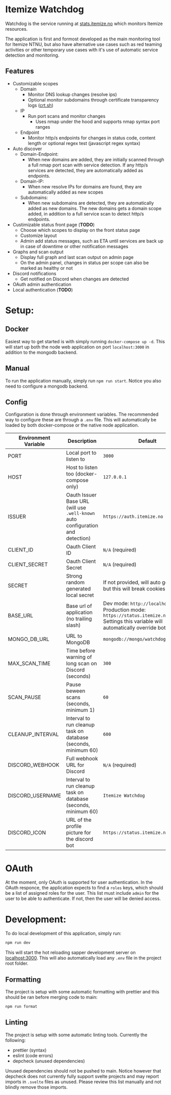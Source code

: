 # Itemize Watchdog

Watchdog is the service running at [stats.itemize.no](https://status.itemize.no) which monitors Itemize resources.

The application is first and formost developed as the main monitoring tool for Itemize NTNU, but also have alternative use cases such as red teaming activities or other temporary use cases with it's use of automatic service detection and monitoring.

## Features

- Customizable scopes
  - Domain
    - Monitor DNS lookup changes (resolve ips)
    - Optional monitor subdomains through certificate transparency logs ([crt.sh](https://crt.sh))
  - IP
    - Run port scans and monitor changes
      - Uses nmap under the hood and supports nmap syntax port ranges
  - Endpoint
    - Monitor http/s endpoints for changes in status code, content length or optional regex test (javascript regex syntax)
- Auto discover
  - Domain-Endpoint:
    - When new domains are added, they are initially scanned through a full nmap port scan with service detection. If any http/s services are detected, they are automatically added as endpoints.
  - Domain-IP:
    - When new resolve IPs for domains are found, they are automatically added as new scopes
  - Subdomains:
    - When new subdomains are detected, they are automatically added as new domains. The new domains gets a domain scope added, in addition to a full service scan to detect http/s endpoints.
- Custimizable status front page (**TODO**)
  - Choose which scopes to display on the front status page
  - Customize layout
  - Admin add status messages, such as ETA until services are back up in case of downtime or other notification messages
- Graphs and scan output
  - Display full graph and last scan output on admin page
  - On the admin panel, changes in status per scope can also be marked as healthy or not
- Discord notifications
  - Get notified on Discord when changes are detected
- OAuth admin authentication
- Local authentication (**TODO**)

# Setup:

## Docker

Easiest way to get started is with simply running `docker-compose up -d`. This will start up both the node web application on port `localhost:3000` in addition to the mongodb backend.

## Manual

To run the application manually, simply run `npm run start`. Notice you also need to configure a mongodb backend.

## Config

Configuration is done through environment variables. The recommended way to configure these are through a `.env` file. This will automatically be loaded by both docker-compose or the native node application.

| Environment Variable | Description                                                                     | Default                                                                                                                                          |
| -------------------- | ------------------------------------------------------------------------------- | ------------------------------------------------------------------------------------------------------------------------------------------------ |
| PORT                 | Local port to listen to                                                         | `3000`                                                                                                                                           |
| HOST                 | Host to listen too (docker-compose only)                                        | `127.0.0.1`                                                                                                                                      |
| ISSUER               | Oauth Issuer Base URL (will use `.well-known` auto configuration and detection) | `https://auth.itemize.no`                                                                                                                        |
| CLIENT_ID            | Oauth Client ID                                                                 | `N/A` (required)                                                                                                                                 |
| CLIENT_SECRET        | Oauth Client Secret                                                             | `N/A` (required)                                                                                                                                 |
| SECRET               | Strong random generated local secret                                            | If not provided, will auto generate, but this will break cookies on restart.                                                                     |
| BASE_URL             | Base url of application (no trailing slash)                                     | Dev mode: `http://localhost:3000`<br/>Production mode: `https://status.itemize.no/`<br/>Settings this variable will automatically override both. |
| MONGO_DB_URL         | URL to MongoDB                                                                  | `mongodb://mongo/watchdog`                                                                                                                       |
| MAX_SCAN_TIME        | Time before warning of long scan on Discord (seconds)                           | `300`                                                                                                                                            |
| SCAN_PAUSE           | Pause beween scans (seconds, minimum 1)                                         | `60`                                                                                                                                             |
| CLEANUP_INTERVAL     | Interval to run cleanup task on database (seconds, minimum 60)                  | `600`                                                                                                                                            |
| DISCORD_WEBHOOK      | Full webhook URL for Discord                                                    | `N/A` (required)                                                                                                                                 |
| DISCORD_USERNAME     | Interval to run cleanup task on database (seconds, minimum 60)                  | `Itemize Watchdog`                                                                                                                               |
| DISCORD_ICON         | URL of the profile picture for the discord bot                                  | `https://status.itemize.no/icon.png`                                                                                                             |

# OAuth

At the moment, only OAuth is supported for user authentication. In the OAuth responce, the application expects to find a `roles` keys, which should be a list of assigned roles for the user. This list must include `admin` for the user to be able to authenticate. If not, then the user will be denied access.

# Development:

To do local development of this application, simply run:

```bash
npm run dev
```

This will start the hot reloading sapper development server on [localhost:3000](http://localhost:3000). This will also automatically load any `.env` file in the project root folder.

## Formatting

The project is setup with some automatic formatting with prettier and this should be ran before merging code to main:

```bash
npm run format
```

## Linting

The project is setup with some automatic linting tools. Currently the following:

- prettier (syntax)
- eslint (code errors)
- depcheck (unused dependencies)

Unused dependencies should not be pushed to main. Notice however that depcheck does not currently fully support svelte projects and may report imports in `.svelte` files as unused. Please review this list manually and not blindly remove those imports.
